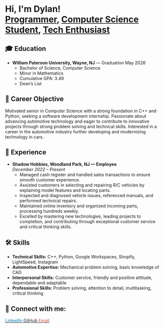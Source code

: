 <h1>Hi, I'm Dylan! <br/>
<a href="https://github.com/developerdylan">Programmer</a>, 
<a href="https://www.linkedin.com/in/developerdylan/">Computer Science Student</a>, 
<a href="mailto:Dylanweaver425@gmail.com">Tech Enthusiast</a></h1>

<h2>🎓 Education</h2>

- **William Paterson University, Wayne, NJ** — Graduation May 2026  
  - Bachelor of Science, Computer Science  
  - Minor in Mathematics  
  - Cumulative GPA: 3.49  
  - Dean’s List  

<h2>🎯 Career Objective</h2>

Motivated senior in Computer Science with a strong foundation in C++ and Python, seeking a software development internship. Passionate about advancing automotive technology and eager to contribute to innovative projects through strong problem solving and technical skills. Interested in a career in the automotive industry further developing and modernizing technology in cars.  

<h2>💼 Experience</h2>

- **Shadow Hobbies, Woodland Park, NJ — Employee**  
  *December 2022 – Present*  
  - Managed cash register and handled sales transactions to ensure smooth customer experience.  
  - Assisted customers in selecting and repairing R/C vehicles by explaining model features and locating parts.  
  - Inspected and diagnosed vehicle issues, referenced manuals, and performed technical repairs.  
  - Maintained online inventory and organized incoming parts, processing hundreds weekly.  
  - Excelled by mastering new technologies, leading projects to completion, and contributing through exceptional customer service and critical thinking skills.  

<h2>🛠 Skills</h2>

- **Technical Skills:** C++, Python, Google Workspaces, Shopify, LightSpeed, Instagram  
- **Automotive Expertise:** Mechanical problem solving, basic knowledge of CAD  
- **Interpersonal Skills:** Customer service, friendly and positive attitude, dependable and adaptable  
- **Professional Skills:** Problem solving, attention to detail, multitasking, critical thinking  

<h2>🤳 Connect with me:</h2>

<a href="https://www.linkedin.com/in/developerdylan/">
  <span style="color:#0077B5">LinkedIn</span>
</a>  
<a href="https://github.com/developerdylan">
  <span style="color:#24292e">GitHub</span>
</a>  
<a href="mailto:Dylanweaver425@gmail.com">
  <span style="color:#D44638">Email</span>
</a>
